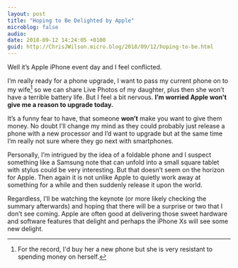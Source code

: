 ```yaml
---
layout: post
title: "Hoping to Be Delighted by Apple"
microblog: false
audio: 
date: 2018-09-12 14:24:05 +0100
guid: http://ChrisJWilson.micro.blog/2018/09/12/hoping-to-be.html
---
```

Well it’s Apple iPhone event day and I feel conflicted. 

I’m really ready for a phone upgrade, I want to pass my current phone on to my wife[^1] so we can share Live Photos of my daughter, plus then she won’t have a terrible battery life. But I feel a bit nervous. **I’m worried Apple won’t give me a reason to upgrade today.**

It’s a funny fear to have, that someone **won’t** make you want to give them money. No doubt I’ll change my mind as they could probably just release a phone with a new processor and I’d want to upgrade but at the same time I’m really not sure where they go next with smartphones. 

Personally, I’m intrigued by the idea of a foldable phone and I suspect something like a Samsung note that can unfold into a small square tablet with stylus could be very interesting. But that doesn’t seem on the horizon for Apple. Then again it is not unlike Apple to quietly work away at something for a while and then suddenly release it upon the world. 

Regardless, I’ll be watching the keynote (or more likely checking the summary afterwards) and hoping that there will be a surprise or two that I don’t see coming. Apple are often good at delivering those sweet hardware and software features that delight and perhaps the iPhone Xs will see some new delight. 

[^1]: For the record, I'd buy her a new phone but she is very resistant to spending money on herself. 
